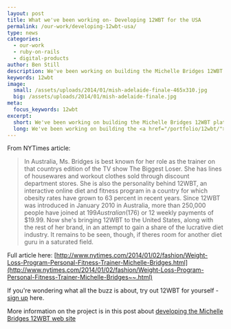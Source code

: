 ```yaml
---
layout: post
title: What we've been working on- Developing 12WBT for the USA
permalink: /our-work/developing-12wbt-usa/
type: news
categories:
  - our-work
  - ruby-on-rails
  - digital-products
author: Ben Still
description: We've been working on building the Michelle Bridges 12WBT platform in Australia for several years. For the last few months we've been busy on a new, US version of the platform which launched this week.
keywords: 12wbt
image:
  small: /assets/uploads/2014/01/mish-adelaide-finale-465x310.jpg
  big: /assets/uploads/2014/01/mish-adelaide-finale.jpg
meta:
  focus_keywords: 12wbt
excerpt:
  short: We've been working on building the Michelle Bridges 12WBT platform in Australia for several years. A shiny new US version of the platform which launched this week.
  long: We've been working on building the <a href="/portfolio/12wbt/">Michelle Bridges 12WBT</a> platform in Australia for several years. In that time it has grown massively. For the last few months we've been busy on a shiny new US version of the platform which launched this week.
---
```


From NYTimes article:

> In Australia, Ms. Bridges is best known for her role as the trainer on that countrys edition of the TV show The Biggest Loser. She has lines of housewares and workout clothes sold through discount department stores. She is also the personality behind 12WBT, an interactive online diet and fitness program in a country for which obesity rates have grown to 63 percent in recent years. Since 12WBT was introduced in January 2010 in Australia, more than 250,000 people have joined at $199 Australian ($176) or 12 weekly payments of $19.99. Now she's bringing 12WBT to the United States, along with the rest of her brand, in an attempt to gain a share of the lucrative diet industry. It remains to be seen, though, if theres room for another diet guru in a saturated field.

Full article here: [http://www.nytimes.com/2014/01/02/fashion/Weight-Loss-Program-Personal-Fitness-Trainer-Michelle-Bridges.html](http://www.nytimes.com/2014/01/02/fashion/Weight-Loss-Program-Personal-Fitness-Trainer-Michelle-Bridges~~.html)

If you're wondering what all the buzz is about, try out 12WBT for yourself - [sign up](https://go.12wbt.com/sign-up/) here.

More information on the project is in this post about [developing the Michelle Bridges 12WBT web site](/our-work/our-work-michelle-bridges-12wbt-build/)
